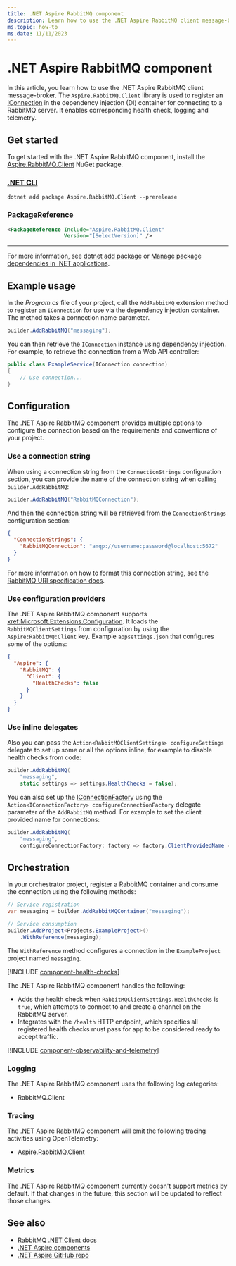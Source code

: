 ```yaml
---
title: .NET Aspire RabbitMQ component
description: Learn how to use the .NET Aspire RabbitMQ client message-broker component.
ms.topic: how-to
ms.date: 11/11/2023
---
```


# .NET Aspire RabbitMQ component

In this article, you learn how to use the .NET Aspire RabbitMQ client message-broker. The `Aspire.RabbitMQ.Client` library is used to register an [IConnection](https://rabbitmq.github.io/rabbitmq-dotnet-client/api/RabbitMQ.Client.IConnection.html) in the dependency injection (DI) container for connecting to a RabbitMQ server. It enables corresponding health check, logging and telemetry.

## Get started

To get started with the .NET Aspire RabbitMQ component, install the [Aspire.RabbitMQ.Client](https://www.nuget.org/packages/Aspire.RabbitMQ.Client) NuGet package.

### [.NET CLI](#tab/dotnet-cli)

```dotnetcli
dotnet add package Aspire.RabbitMQ.Client --prerelease
```

### [PackageReference](#tab/package-reference)

```xml
<PackageReference Include="Aspire.RabbitMQ.Client"
                  Version="[SelectVersion]" />
```

---

For more information, see [dotnet add package](/dotnet/core/tools/dotnet-add-package.md) or [Manage package dependencies in .NET applications](/dotnet/core/tools/dependencies.md).

## Example usage

In the _Program.cs_ file of your project, call the `AddRabbitMQ` extension method to register an `IConnection` for use via the dependency injection container. The method takes a connection name parameter.

```csharp
builder.AddRabbitMQ("messaging");
```

You can then retrieve the `IConnection` instance using dependency injection. For example, to retrieve the connection from a Web API controller:

```csharp
public class ExampleService(IConnection connection)
{
    // Use connection...
}
```

## Configuration

The .NET Aspire RabbitMQ component provides multiple options to configure the connection based on the requirements and conventions of your project.

### Use a connection string

When using a connection string from the `ConnectionStrings` configuration section, you can provide the name of the connection string when calling `builder.AddRabbitMQ`:

```csharp
builder.AddRabbitMQ("RabbitMQConnection");
```

And then the connection string will be retrieved from the `ConnectionStrings` configuration section:

```json
{
  "ConnectionStrings": {
    "RabbitMQConnection": "amqp://username:password@localhost:5672"
  }
}
```

For more information on how to format this connection string, see the [RabbitMQ URI specification docs](https://www.rabbitmq.com/uri-spec.html).

### Use configuration providers

The .NET Aspire RabbitMQ component supports <xref:Microsoft.Extensions.Configuration>. It loads the `RabbitMQClientSettings` from configuration by using the `Aspire:RabbitMQ:Client` key. Example `appsettings.json` that configures some of the options:

```json
{
  "Aspire": {
    "RabbitMQ": {
      "Client": {
        "HealthChecks": false
      }
    }
  }
}
```

### Use inline delegates

Also you can pass the `Action<RabbitMQClientSettings> configureSettings` delegate to set up some or all the options inline, for example to disable health checks from code:

```csharp
builder.AddRabbitMQ(
    "messaging",
    static settings => settings.HealthChecks = false);
```

You can also set up the [IConnectionFactory](https://rabbitmq.github.io/rabbitmq-dotnet-client/api/RabbitMQ.Client.IConnectionFactory.html) using the `Action<IConnectionFactory> configureConnectionFactory` delegate parameter of the `AddRabbitMQ` method. For example to set the client provided name for connections:

```csharp
builder.AddRabbitMQ(
    "messaging",
    configureConnectionFactory: factory => factory.ClientProvidedName = "MyApp");
```

## Orchestration

In your orchestrator project, register a RabbitMQ container and consume the connection using the following methods:

```csharp
// Service registration
var messaging = builder.AddRabbitMQContainer("messaging");

// Service consumption
builder.AddProject<Projects.ExampleProject>()
    .WithReference(messaging);
```

The `WithReference` method configures a connection in the `ExampleProject` project named `messaging`.

[!INCLUDE [component-health-checks](../includes/component-health-checks.md)]

The .NET Aspire RabbitMQ component handles the following:

- Adds the health check when `RabbitMQClientSettings.HealthChecks` is `true`, which attempts to connect to and create a channel on the RabbitMQ server.
- Integrates with the `/health` HTTP endpoint, which specifies all registered health checks must pass for app to be considered ready to accept traffic.

[!INCLUDE [component-observability-and-telemetry](../includes/component-observability-and-telemetry.md)]

### Logging

The .NET Aspire RabbitMQ component uses the following log categories:

- RabbitMQ.Client

### Tracing

The .NET Aspire RabbitMQ component will emit the following tracing activities using OpenTelemetry:

- Aspire.RabbitMQ.Client

### Metrics

The .NET Aspire RabbitMQ component currently doesn't support metrics by default. If that changes in the future, this section will be updated to reflect those changes.

## See also

- [RabbitMQ .NET Client docs](https://rabbitmq.github.io/rabbitmq-dotnet-client)
- [.NET Aspire components](../components-overview.md)
- [.NET Aspire GitHub repo](https://github.com/dotnet/aspire)
